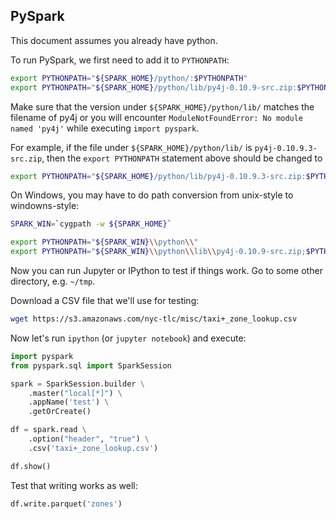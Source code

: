 
## PySpark

This document assumes you already have python.

To run PySpark, we first need to add it to `PYTHONPATH`:

```bash
export PYTHONPATH="${SPARK_HOME}/python/:$PYTHONPATH"
export PYTHONPATH="${SPARK_HOME}/python/lib/py4j-0.10.9-src.zip:$PYTHONPATH"
```

Make sure that the version under `${SPARK_HOME}/python/lib/` matches the filename of py4j or you will
encounter `ModuleNotFoundError: No module named 'py4j'` while executing `import pyspark`.

For example, if the file under `${SPARK_HOME}/python/lib/` is `py4j-0.10.9.3-src.zip`, then the
`export PYTHONPATH` statement above should be changed to

```bash
export PYTHONPATH="${SPARK_HOME}/python/lib/py4j-0.10.9.3-src.zip:$PYTHONPATH"
```

On Windows, you may have to do path conversion from unix-style to windowns-style:

```bash
SPARK_WIN=`cygpath -w ${SPARK_HOME}`

export PYTHONPATH="${SPARK_WIN}\\python\\"
export PYTHONPATH="${SPARK_WIN}\\python\\lib\\py4j-0.10.9-src.zip;$PYTHONPATH"
```

Now you can run Jupyter or IPython to test if things work. Go to some other directory, e.g. `~/tmp`.

Download a CSV file that we'll use for testing:

```bash
wget https://s3.amazonaws.com/nyc-tlc/misc/taxi+_zone_lookup.csv
```

Now let's run `ipython` (or `jupyter notebook`) and execute:

```python
import pyspark
from pyspark.sql import SparkSession

spark = SparkSession.builder \
    .master("local[*]") \
    .appName('test') \
    .getOrCreate()

df = spark.read \
    .option("header", "true") \
    .csv('taxi+_zone_lookup.csv')

df.show()
```

Test that writing works as well:

```python
df.write.parquet('zones')
```
